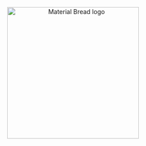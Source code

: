 <p align="center">
    <img width="300" src="https://i.ibb.co/58QS1bn/unisum.png" alt="Material Bread logo">
</p>
